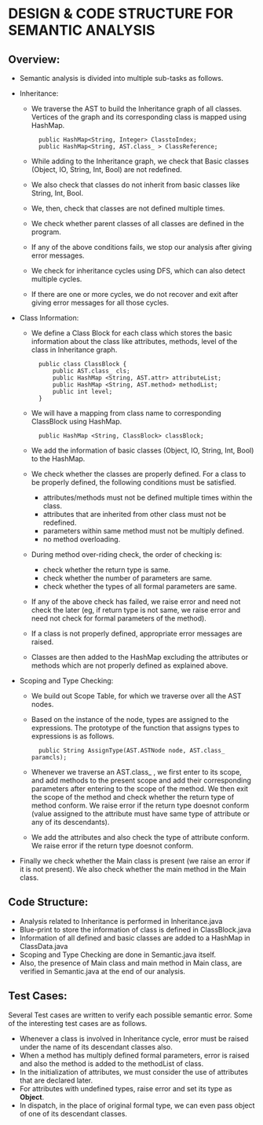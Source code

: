 # DESIGN & CODE STRUCTURE FOR SEMANTIC ANALYSIS

## Overview:

* Semantic analysis is divided into multiple sub-tasks as follows.

* Inheritance: 
	* We traverse the AST to build the Inheritance graph of all classes. Vertices of the graph and its corresponding class is mapped using HashMap.
			
			public HashMap<String, Integer> ClasstoIndex;
			public HashMap<String, AST.class_ > ClassReference;
	
	* While adding to the Inheritance graph, we check that Basic classes (Object, IO, String, Int, Bool) are not redefined.
	* We also check that classes do not inherit from basic classes like String, Int, Bool.
	* We, then, check that classes are not defined multiple times.
	* We check whether parent classes of all classes are defined in the program.
	* If any of the above conditions fails, we stop our analysis after giving error messages.
	* We check for inheritance cycles using DFS, which can also detect multiple cycles.
	* If there are one or more cycles, we do not recover and exit after giving error messages for all those cycles.

* Class Information:
	* We define a Class Block for each class which stores the basic information about the class like attributes, methods, level of the class in Inheritance graph.
			
			public class ClassBlock {
				public AST.class_ cls;
				public HashMap <String, AST.attr> attributeList;
				public HashMap <String, AST.method> methodList;
				public int level;
			}
			
	* We will have a mapping from class name to corresponding ClassBlock using HashMap.
	
			public HashMap <String, ClassBlock> classBlock;
			
	* We add the information of basic classes (Object, IO, String, Int, Bool) to the HashMap.
	* We check whether the classes are properly defined. For a class to be properly defined, the following conditions must be satisfied.
		* attributes/methods must not be defined multiple times within the class.
		* attributes that are inherited from other class must not be redefined.
		* parameters within same method must not be multiply defined.
		* no method overloading.
	* During method over-riding check, the order of checking is:
		* check whether the return type is same.
		* check whether the number of parameters are same.
		* check whether the types of all formal parameters are same.
	 * If any of the above check has failed, we raise error and need not check the later (eg, if return type is not same, we raise error and need not check for formal parameters of the method).
	* If a class is not properly defined, appropriate error messages are raised.
	* Classes are then added to the HashMap excluding the attributes or methods which are not properly defined as explained above.
	
* Scoping and Type Checking:
	* We build out Scope Table, for which we traverse over all the AST nodes.
	* Based on the instance of the node, types are assigned to the expressions. The prototype of the function that assigns types to expressions is as follows.
	
			public String AssignType(AST.ASTNode node, AST.class_ paramcls);
	
	* Whenever we traverse an AST.class_ , we first enter to its scope, and add methods to the present scope and add their corresponding parameters after entering to the scope of the method. We then exit the scope of the method and check whether the return type of method conform. We raise error if the return type doesnot conform (value assigned to the attribute must have same type of attribute or any of its descendants).
	* We add the attributes and also check the type of attribute conform. We raise error if the return type doesnot conform.

* Finally we check whether the Main class is present (we raise an error if it is not present). We also check whether the main method in the Main class.

## Code Structure:

* Analysis related to Inheritance is performed in Inheritance.java
* Blue-print to store the information of class is defined in ClassBlock.java
* Information of all defined and basic classes are added to a HashMap in ClassData.java
* Scoping and Type Checking are done in Semantic.java itself.
* Also, the presence of Main class and main method in Main class, are verified in Semantic.java at the end of our analysis.

## Test Cases:
Several Test cases are written to verify each possible semantic error. Some of the interesting test cases are as follows.
* Whenever a class is involved in Inheritance cycle, error must be raised under the name of its descendant classes also.
* When a method has multiply defined formal parameters, error is raised and also the method is added to the methodList of class.
* In the initialization of attributes, we must consider the use of attributes that are declared later.
* For attributes with undefined types, raise error and set its type as **Object**.
* In dispatch, in the place of original formal type, we can even pass object of one of its descendant classes.
